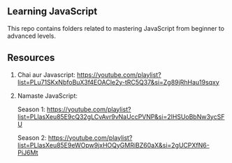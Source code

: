 ## Learning JavaScript

This repo contains folders related to mastering JavaScript from beginner to advanced levels.

## Resources

1. Chai aur Javascript: https://youtube.com/playlist?list=PLu71SKxNbfoBuX3f4EOACle2y-tRC5Q37&si=Zg89jRhHau19sqxy

2. Namaste JavaScript: 

   Season 1: https://youtube.com/playlist?list=PLlasXeu85E9cQ32gLCvAvr9vNaUccPVNP&si=2lHSUoBbNw3ycSFU

   Season 2: https://youtube.com/playlist?list=PLlasXeu85E9eWOpw9jxHOQyGMRiBZ60aX&si=2gUCPXfN6-PiJ6Mt

